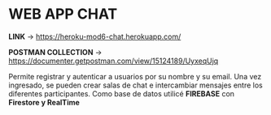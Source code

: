 # WEB APP CHAT

**LINK** -> https://heroku-mod6-chat.herokuapp.com/ 

**POSTMAN COLLECTION** -> https://documenter.getpostman.com/view/15124189/UyxeqUjq 

Permite registrar y autenticar a usuarios por su nombre y su email.
Una vez ingresado, se pueden crear salas de chat e intercambiar mensajes entre los diferentes participantes.
Como base de datos utilicé **FIREBASE** con **Firestore y RealTime**
